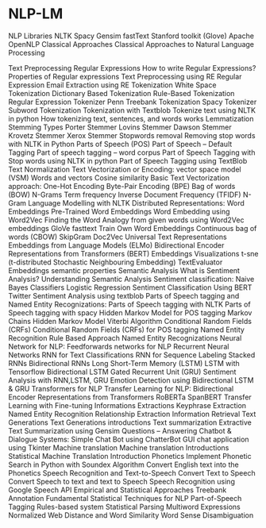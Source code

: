 # NLP-LM

NLP Libraries
NLTK
Spacy
Gensim
fastText
Stanford toolkit (Glove)
Apache OpenNLP
Classical Approaches
Classical Approaches to Natural Language Processing

Text Preprocessing
Regular Expressions
How to write Regular Expressions?
Properties of Regular expressions
Text Preprocessing using RE
Regular Expression
Email Extraction using RE
Tokenization
White Space Tokenization
Dictionary Based Tokenization
Rule-Based Tokenization
Regular Expression Tokenizer
Penn Treebank Tokenization
Spacy Tokenizer
Subword Tokenization
Tokenization with Textblob
Tokenize text using NLTK in python
How tokenizing text, sentences, and words works
Lemmatization
Stemming
Types
Porter Stemmer
Lovins Stemmer
Dawson Stemmer
Krovetz Stemmer
Xerox Stemmer
Stopwords removal
Removing stop words with NLTK in Python
Parts of Speech (POS)
Part of Speech – Default Tagging
Part of speech tagging – word corpus
Part of Speech Tagging with Stop words using NLTK in python
Part of Speech Tagging using TextBlob
Text Normalization
Text Vectorization or Encoding:
vector space model (VSM)
Words and vectors
Cosine similarity
Basic Text Vectorization approach:
One-Hot Encoding
Byte-Pair Encoding (BPE)
Bag of words (BOW)
N-Grams
Term frequency Inverse Document Frequency (TFIDF)
N-Gram Language Modelling with NLTK
Distributed Representations:
Word Embeddings
Pre-Trained Word Embeddings
Word Embedding using Word2Vec
Finding the Word Analogy from given words using Word2Vec embeddings
GloVe
fasttext
Train Own Word Embeddings
Continuous bag of words (CBOW)
SkipGram
Doc2Vec
Universal Text Representations
Embeddings from Language Models (ELMo)
Bidirectional Encoder Representations from Transformers (BERT)
Embeddings Visualizations
t-sne (t-distributed Stochastic Neighbouring Embedding)
TextEvaluator
Embeddings semantic properties
Semantic Analysis
What is Sentiment Analysis?
Understanding Semantic Analysis
Sentiment classification:
Naive Bayes Classifiers
Logistic Regression
Sentiment Classification Using BERT
Twitter Sentiment Analysis using textblob
Parts of Speech tagging and Named Entity Recognizations:
Parts of Speech tagging with NLTK
Parts of Speech tagging with spacy
Hidden Markov Model for POS tagging
Markov Chains
Hidden Markov Model
Viterbi Algorithm
Conditional Random Fields (CRFs) 
Conditional Random Fields (CRFs)  for POS tagging
Named Entity Recognition
Rule Based Approach
Named Entity Recognizations
Neural Network for NLP:
Feedforwards networks for NLP
Recurrent Neural Networks
RNN for Text Classifications
RNN for Sequence Labeling
Stacked RNNs
Bidirectional RNNs
Long Short-Term Memory (LSTM)
LSTM with Tensorflow
Bidirectional LSTM
Gated Recurrent Unit (GRU)
Sentiment Analysis with RNN,LSTM, GRU
Emotion Detection using Bidirectional LSTM & GRU
Transformers for NLP
Transfer Learning for NLP:
Bidirectional Encoder Representations from Transformers
RoBERTa
SpanBERT
Transfer Learning with Fine-tuning
Informations Extractions
Keyphrase Extraction
Named Entity Recognition
Relationship Extraction
Information Retrieval
Text Generations
Text Generations introductions
Text summarization
Extractive Text Summarization using Gensim
Questions – Answering
Chatbot & Dialogue Systems:
Simple Chat Bot using ChatterBot
GUI chat application using Tkinter
Machine translation
Machine translation Introductions
Statistical Machine Translation Introduction
Phonetics
Implement Phonetic Search in Python with Soundex Algorithm
Convert English text into the Phonetics
Speech Recognition and Text-to-Speech
Convert Text to Speech
Convert Speech to text and text to Speech
Speech Recognition using Google Speech API
Empirical and Statistical Approaches
Treebank Annotation 
Fundamental Statistical Techniques for NLP
Part-of-Speech Tagging
Rules-based system
Statistical Parsing
Multiword Expressions
Normalized Web Distance and Word Similarity
Word Sense Disambiguation
